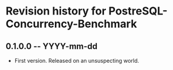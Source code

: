 # Revision history for PostreSQL-Concurrency-Benchmark

## 0.1.0.0 -- YYYY-mm-dd

* First version. Released on an unsuspecting world.
